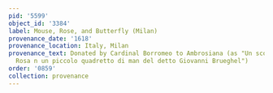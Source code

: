 ```yaml
---
pid: '5599'
object_id: '3384'
label: Mouse, Rose, and Butterfly (Milan)
provenance_date: '1618'
provenance_location: Italy, Milan
provenance_text: Donated by Cardinal Borromeo to Ambrosiana (as "Un scorcio et una
  Rosa n un piccolo quadretto di man del detto Giovanni Brueghel")
order: '0859'
collection: provenance
---
```


